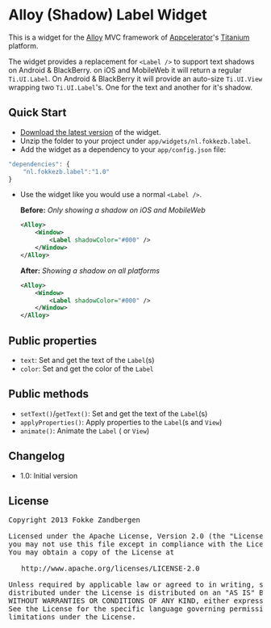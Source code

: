 # Alloy (Shadow) Label Widget
This is a widget for the [Alloy](http://projects.appcelerator.com/alloy/docs/Alloy-bootstrap/index.html) MVC framework of [Appcelerator](http://www.appcelerator.com)'s [Titanium](http://www.appcelerator.com/platform) platform.

The widget provides a replacement for `<Label />` to support text shadows on Android & BlackBerry. on iOS and MobileWeb it will return a regular `Ti.UI.Label`. On Android & BlackBerry it will provide an auto-size `Ti.UI.View` wrapping two `Ti.UI.Label`'s. One for the text and another for it's shadow.

## Quick Start
* [Download the latest version](https://github.com/FokkeZB/nl.fokkezb.label/releases) of the widget.
* Unzip the folder to your project under `app/widgets/nl.fokkezb.label`.
* Add the widget as a dependency to your `app/config.json` file:

```javascript
"dependencies": {
	"nl.fokkezb.label":"1.0"
}
```

* Use the widget like you would use a normal `<Label />`.

    **Before:** *Only showing a shadow on iOS and MobileWeb*

    ```xml
    <Alloy>
        <Window>
        	<Label shadowColor="#000" />
        </Window>
    </Alloy>
    ```
    
    **After:** *Showing a shadow on all platforms*


    ```xml
    <Alloy>
        <Window>
        	<Label shadowColor="#000" />
        </Window>
    </Alloy>
    ```

## Public properties

* `text`: Set and get the text of the `Label`(s)
* `color`: Set and get the color of the `Label`

## Public methods

* `setText()`/`getText()`: Set and get the text of the `Label`(s)
* `applyProperties()`: Apply properties to the `Label`(s and `View`)
* `animate()`: Animate the `Label` ( or `View`)

## Changelog
* 1.0: Initial version

## License

<pre>
Copyright 2013 Fokke Zandbergen

Licensed under the Apache License, Version 2.0 (the "License");
you may not use this file except in compliance with the License.
You may obtain a copy of the License at

   http://www.apache.org/licenses/LICENSE-2.0

Unless required by applicable law or agreed to in writing, software
distributed under the License is distributed on an "AS IS" BASIS,
WITHOUT WARRANTIES OR CONDITIONS OF ANY KIND, either express or implied.
See the License for the specific language governing permissions and
limitations under the License.
</pre>
